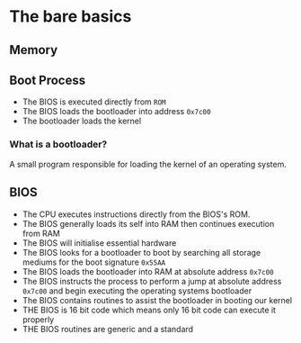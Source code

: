 
# The bare basics

## Memory

## Boot Process 

- The BIOS is executed directly from `ROM`
- The BIOS loads the bootloader into address `0x7c00`
- The bootloader loads the kernel

### What is a bootloader?
A small program responsible for loading the kernel of an operating system.
## BIOS
- The CPU executes instructions directly from the BIOS's ROM.
- The BIOS generally loads its self into RAM then continues execution from RAM
- The BIOS will initialise essential hardware
- The BIOS looks for a bootloader to boot by searching all storage mediums for the boot signature `0x55AA`
- The BIOS loads the bootloader into RAM at absolute address `0x7c00`
- The BIOS instructs the process to perform a jump at absolute address `0x7c00` and begin executing the operating systems bootloader
- The BIOS contains routines to assist the bootloader in booting our kernel
- THE BIOS is 16 bit code which means only 16 bit code can execute it properly
- THE BIOS routines are generic and a standard

